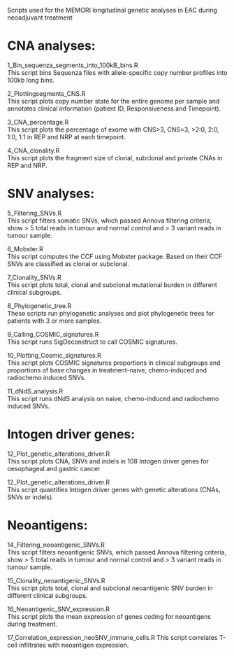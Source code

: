 Scripts used for the MEMORI longitudinal genetic analyses in EAC during neoadjuvant treatment


# CNA analyses: 

1_Bin_sequenza_segments_into_100kB_bins.R \
This script bins Sequenza files with allele-specific copy number profiles into 100kb long bins.

2_Plottingsegments_CNS.R \
This script plots copy number state for the entire genome per sample and annotates clinical information (patient ID, Responsiveness and Timepoint).

3_CNA_percentage.R \
This script plots the percentage of exome with CNS>3, CNS=3, >2:0, 2:0, 1:0, 1:1 in REP and NRP at each timepoint.

4_CNA_clonality.R \
This script plots the fragment size of clonal, subclonal and private CNAs in REP and NRP. 


# SNV analyses: 

5_Filtering_SNVs.R \
This script filters somatic SNVs, which passed Annova filtering criteria, show > 5 total reads in tumour and normal control and > 3 variant reads in tumour sample. 

6_Mobster.R \
This script computes the CCF using Mobster package. Based on their CCF SNVs are classified as clonal or subclonal.

7_Clonality_SNVs.R \
This script plots total, clonal and subclonal mutational burden in different clinical subgroups.

8_Phylogenetic_tree.R \
These scripts run phylogenetic analyses and plot phylogenetic trees for patients with 3 or more samples.

9_Calling_COSMIC_signatures.R \
This script runs SigDeconstruct to call COSMIC signatures.

10_Plotting_Cosmic_signatures.R \
This script plots COSMIC signatures proportions in clinical subgroups and proportions of base changes in treatment-naive, chemo-induced and radiochemo induced SNVs. 

11_dNdS_analysis.R \
This script runs dNdS analysis on naive, chemo-induced and radiochemo induced SNVs. 


# Intogen driver genes:
 
12_Plot_genetic_alterations_driver.R \
This script plots CNA, SNVs and indels in 108 Intogen driver genes for oesophageal and gastric cancer 

12_Plot_genetic_alterations_driver.R \
This script quantifies  Intogen driver genes with genetic alterations (CNAs, SNVs or indels).


# Neoantigens:

14_Filtering_neoantigenic_SNVs.R \
This script filters neoantigenic SNVs, which passed Annova filtering criteria, show > 5 total reads in tumour and normal control and > 3 variant reads in tumour sample. 

15_Clonality_neoantigenic_SNVs.R \
This script plots total, clonal and subclonal neoantigenic SNV burden in different clinical subgroups.

16_Neoantigenic_SNV_expression.R \
This script plots the mean expression of genes coding for neoantigens during treatment.

17_Correlation_expression_neoSNV_immune_cells.R
This script correlates T-cell infiltrates with neoantigen expression. 
